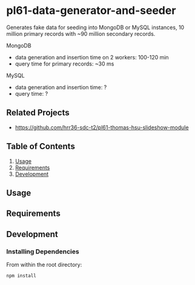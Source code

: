# pl61-data-generator-and-seeder
Generates fake data for seeding into MongoDB or MySQL instances, 10 million primary records with ~90 million secondary records.

MongoDB
  - data generation and insertion time on 2 workers: 100-120 min
  - query time for primary records: ~30 ms

MySQL
  - data generation and insertion time: ?
  - query time: ?

## Related Projects

  - https://github.com/hrr36-sdc-t2/pl61-thomas-hsu-slideshow-module

## Table of Contents

1. [Usage](#Usage)
1. [Requirements](#requirements)
1. [Development](#development)

## Usage



## Requirements



## Development



### Installing Dependencies

From within the root directory:

```sh
npm install
```
